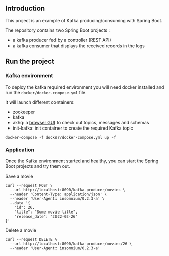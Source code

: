 ## Introduction
This project is an example of Kafka producing/consuming with Spring Boot.

The repository contains two Spring Boot projects :
- a kafka producer fed by a controller (REST API)
- a kafka consumer that displays the received records in the logs

## Run the project
### Kafka environment
To deploy the kafka required environment you will need docker installed and run the `docker/docker-compose.yml` file.

It will launch different containers:
- zookeeper
- kafka
- akhq: a [browser GUI](http://localhost:8190/) to check out topics, messages and schemas
- init-kafka: init container to create the required Kafka topic


```
docker-compose -f docker/docker-compose.yml up -f
```

### Application
Once the Kafka environment started and healthy, you can start the Spring Boot projects and try them out.

Save a movie
```
curl --request POST \
  --url http://localhost:8090/kafka-producer/movies \
  --header 'Content-Type: application/json' \
  --header 'User-Agent: insomnium/0.2.3-a' \
  --data '{
	"id": 26,
	"title": "Some movie title",
	"release_date": "2022-02-26"
}'
```

Delete a movie
```
curl --request DELETE \
  --url http://localhost:8090/kafka-producer/movies/26 \
  --header 'User-Agent: insomnium/0.2.3-a'
```
